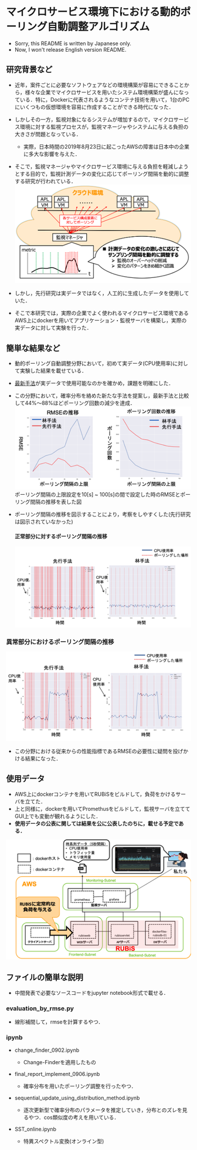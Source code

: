 # マイクロサービス環境下における動的ポーリング自動調整アルゴリズム

- Sorry, this README is written by Japanese only.
- Now, I won't release English version README.

## 研究背景など

- 近年，案件ごとに必要なソフトウェアなどの環境構築が容易にできることから，様々な企業でマイクロサービスを用いたシステム環境構築が盛んになっている．特に，Dockerに代表されるようなコンテナ技術を用いて，1台のPCにいくつもの仮想環境を容易に作成することができる時代になった．
- しかしその一方，監視対象になるシステムが増加するので，マイクロサービス環境に対する監視プロセスが，監視マネージャやシステムに与える負担の大きさが問題となっている．

  - 実際，日本時間の2019年8月23日に起こったAWSの障害は日本中の企業に多大な影響を与えた．

- そこで，監視マネージャやマイクロサービス環境に与える負担を軽減しようとする目的で，監視計測データの変化に応じてポーリング間隔を動的に調整する研究が行われている． ![](/images/cloud.png "サンプル")

- しかし，先行研究は実データではなく，人工的に生成したデータを使用していた．
- そこで本研究では，実際の企業でよく使われるマイクロサービス環境であるAWS上にdockerを用いてアプリケーション・監視サーバを構築し，実際の実データに対して実験を行った．

## 簡単な結果など

- 動的ポーリング自動調整分野において，初めて実データ(CPU使用率)に対して実験した結果を載せている．
- [最新手法](https://www.doc.ic.ac.uk/~dtuncer/papers/tnsm18_gt.pdf)が実データで使用可能なのかを確かめ，課題を明確にした．
- この分野において，確率分布を絡めた新たな手法を提案し，最新手法と比較して44%〜88%ほどポーリング回数の減少を達成． ![](/images/rmse.png) ポーリング間隔の上限設定を10[s] ~ 100[s]の間で設定した時のRMSEとポーリング間隔の推移を表した図

- ポーリング間隔の推移を図示することにより，考察をしやすくした(先行研究は図示されていなかった)

  #### 正常部分に対するポーリング間隔の推移

  ![](/images/interval_seijo.png)

### 異常部分におけるポーリング間隔の推移

![](/images/interval_ijo.png)

- この分野における従来からの性能指標であるRMSEの必要性に疑問を投げかける結果になった．

## 使用データ

- AWS上にdockerコンテナを用いてRUBiSをビルドして，負荷をかけるサーバを立てた．
- 上と同様に，dockerを用いてPromethusをビルドして，監視サーバを立ててGUI上でも変動が観れるようにした．
- **使用データの公表に関しては結果を公に公表したのちに，載せる予定である．**

![](/images/data_get.png)

## ファイルの簡単な説明

- 中間発表で必要なソースコードをjupyter notebook形式で載せる．

### evaluation_by_rmse.py

- 線形補間して，rmseを計算するやつ．

### ipynb

- change_finder_0902.ipynb

  - Change-Finderを適用したもの

- final_report_implement_0906.ipynb

  - 確率分布を用いたポーリング調整を行ったやつ．

- sequential_update_using_distribution_method.ipynb

  - 逐次更新型で確率分布のパラメータを推定していき，分布とのズレを見るやつ．cos類似度の考えを用いている．

- SST_online.ipynb

  - 特異スペクトル変換(オンライン型)
